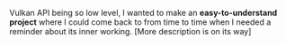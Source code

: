 Vulkan API being so low level, I wanted to make an **easy-to-understand project** where I could come back to from time to time when I needed a reminder about its inner working. [More description is on its way]
